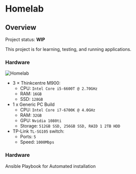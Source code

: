 # Homelab

## Overview

Project status: **WIP**

This project is for learning, testing, and running applications.


### Hardware

![Homelab](https://i.imgur.com/GehCdqv.jpg)

- 3 × Thinkcentre M900:
    - CPU: `Intel Core i5-6600T @ 2.70GHz`
    - RAM: `16GB`
    - SSD: `128GB`
- 1 x Generic PC Build
    - CPU: `Intel Core i7-6700K @ 4.0GHz`
    - RAM: `32GB`
    - GPU: `Nvidia 1080ti`
    - Storage: `512GB SSD, 256GB SSD, RAID 1 2TB HDD`
- TP-Link `TL-SG105` switch:
    - Ports: `5`
    - Speed: `1000Mbps`

### Hardware

Ansible Playbook for Automated installation
